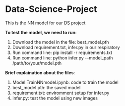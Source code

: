 # Data-Science-Project
 This is the NN model for our DS project

**To test the model, we need to run**:

1. Download the model in the file: best_model.pth
2. Download requirement.txt, infer.py in our respiratory
3. Run command line: pip install -r requirements.txt
4. Run command line: python infer.py --model_path /path/to/your/model.pth

**Brief explaination about the files**:
1. Model TrainNNmodel.ipynb: code to train the model
2. best_model.pth: the saved model
3. requirement.txt: enviromment setup for infer.py
4. infer.py: test the model using new images
